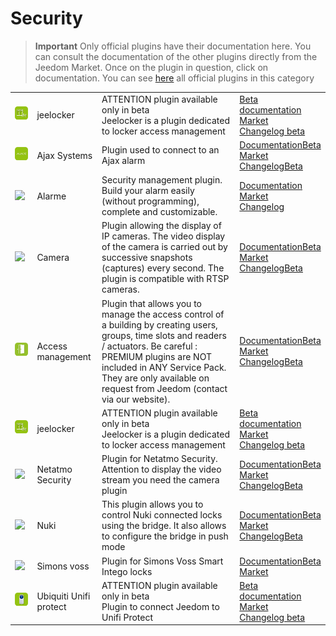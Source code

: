 
# Security


>**Important**
>Only official plugins have their documentation here. You can consult the documentation of the other plugins directly from the Jeedom Market. Once on the plugin in question, click on documentation.
>You can see [here](https://market.jeedom.com/index.php?v=d&p=market&type=plugin&categorie=security) all official plugins in this category


| | | | |
|--- | --- | --- | ---|
|<img src="Jeelocker/beta/Jeelocker_icon.png" class="pluginLogo" width="100" />|jeelocker|ATTENTION plugin available only in beta<br/>Jeelocker is a plugin dedicated to locker access management|[Beta documentation](Jeelocker/beta/index.md)<br/>[Market](https://market.jeedom.com/index.php?v=d&p=market_display&id=4237)<br/>[Changelog beta](Jeelocker/beta/changelog.md)|
|<img src="ajaxSystem/ajaxSystem_icon.png" class="pluginLogo" width="100" />|Ajax Systems|Plugin used to connect to an Ajax alarm|[Documentation](ajaxSystem/index.md)[Beta](ajaxSystem/beta/index.md)<br/>[Market](https://market.jeedom.com/index.php?v=d&p=market_display&id=4150)<br/>[Changelog](ajaxSystem/changelog.md)[Beta](ajaxSystem/beta/changelog.md)|
|<img src="alarm/alarm_icon.png" class="pluginLogo" width="100" />|Alarme|Security management plugin. Build your alarm easily (without programming), complete and customizable.|[Documentation](alarm/index.md)<br/>[Market](https://market.jeedom.com/index.php?v=d&p=market_display&id=26)<br/>[Changelog](alarm/changelog.md)|
|<img src="camera/camera_icon.png" class="pluginLogo" width="100" />|Camera|Plugin allowing the display of IP cameras. The video display of the camera is carried out by successive snapshots (captures) every second. The plugin is compatible with RTSP cameras.|[Documentation](camera/index.md)[Beta](camera/beta/index.md)<br/>[Market](https://market.jeedom.com/index.php?v=d&p=market_display&id=70)<br/>[Changelog](camera/changelog.md)[Beta](camera/beta/changelog.md)|
|<img src="gestAccess/gestAccess_icon.png" class="pluginLogo" width="100" />|Access management|Plugin that allows you to manage the access control of a building by creating users, groups, time slots and readers / actuators. Be careful : PREMIUM plugins are NOT included in ANY Service Pack. They are only available on request from Jeedom (contact via our website).|[Documentation](gestAccess/index.md)[Beta](gestAccess/beta/index.md)<br/>[Market](https://market.jeedom.com/index.php?v=d&p=market_display&id=3686)<br/>[Changelog](gestAccess/changelog.md)[Beta](gestAccess/beta/changelog.md)|
|<img src="jeelocker/beta/jeelocker_icon.png" class="pluginLogo" width="100" />|jeelocker|ATTENTION plugin available only in beta<br/>Jeelocker is a plugin dedicated to locker access management|[Beta documentation](jeelocker/beta/index.md)<br/>[Market](https://market.jeedom.com/index.php?v=d&p=market_display&id=4238)<br/>[Changelog beta](jeelocker/beta/changelog.md)|
|<img src="netatmoWelcome/netatmoWelcome_icon.png" class="pluginLogo" width="100" />|Netatmo Security|Plugin for Netatmo Security. Attention to display the video stream you need the camera plugin|[Documentation](netatmoWelcome/index.md)[Beta](netatmoWelcome/beta/index.md)<br/>[Market](https://market.jeedom.com/index.php?v=d&p=market_display&id=1967)<br/>[Changelog](netatmoWelcome/changelog.md)[Beta](netatmoWelcome/beta/changelog.md)|
|<img src="nuki/nuki_icon.png" class="pluginLogo" width="100" />|Nuki|This plugin allows you to control Nuki connected locks using the bridge. It also allows to configure the bridge in push mode|[Documentation](nuki/index.md)[Beta](nuki/beta/index.md)<br/>[Market](https://market.jeedom.com/index.php?v=d&p=market_display&id=2819)<br/>[Changelog](nuki/changelog.md)[Beta](nuki/beta/changelog.md)|
|<img src="simonsvoss/simonsvoss_icon.png" class="pluginLogo" width="100" />|Simons voss|Plugin for Simons Voss Smart Intego locks|[Documentation](simonsvoss/index.md)[Beta](simonsvoss/beta/index.md)<br/>[Market](https://market.jeedom.com/index.php?v=d&p=market_display&id=3906)|
|<img src="unifiprotect/beta/unifiprotect_icon.png" class="pluginLogo" width="100" />|Ubiquiti Unifi protect|ATTENTION plugin available only in beta<br/>Plugin to connect Jeedom to Unifi Protect|[Beta documentation](unifiprotect/beta/index.md)<br/>[Market](https://market.jeedom.com/index.php?v=d&p=market_display&id=4188)<br/>[Changelog beta](unifiprotect/beta/changelog.md)|
